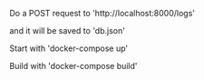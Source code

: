 Do a POST request to 'http://localhost:8000/logs'

and it will be saved to 'db.json'


Start with 'docker-compose up'


Build with 'docker-compose build'
